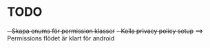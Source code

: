 # TODO
~~- Skapa enums för permission klasser~~
~~- Kolla privacy policy setup~~
==> Permissions flödet är klart för android
